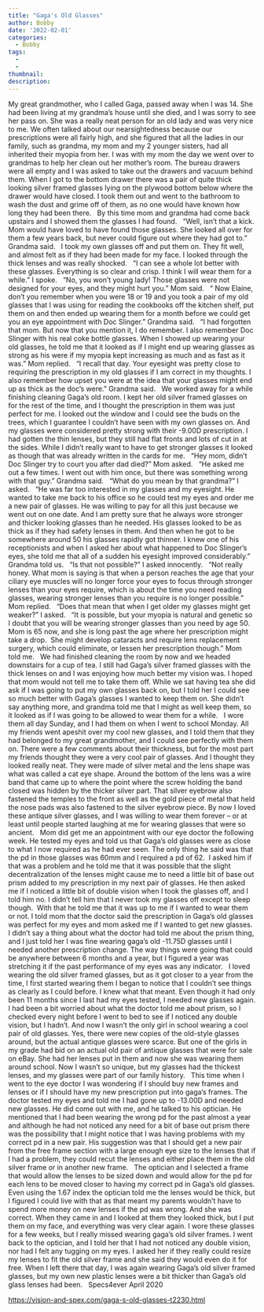 ```yaml
---
title: "Gaga's Old Glasses"
author: Bobby
date: '2022-02-01'
categories:
  - Bobby
tags:
  - 
  - 
thumbnail: 
description: 
---
```


My great grandmother, who I called Gaga, passed away when I was 14. She had been living at my grandma’s house until she died, and I was sorry to see her pass on. She was a really neat person for an old lady and was very nice to me. We often talked about our nearsightedness because our prescriptions were all fairly high, and she figured that all the ladies in our family, such as grandma, my mom and my 2 younger sisters, had all inherited their myopia from her. I was with my mom the day we went over to grandmas to help her clean out her mother’s room. The bureau drawers were all empty and I was asked to take out the drawers and vacuum behind them. When I got to the bottom drawer there was a pair of quite thick looking silver framed glasses lying on the plywood bottom below where the drawer would have closed. I took them out and went to the bathroom to wash the dust and grime off of them, as no one would have known how long they had been there.
 
By this time mom and grandma had come back upstairs and I showed them the glasses I had found.
 
“Well, isn’t that a kick. Mom would have loved to have found those glasses. She looked all over for them a few years back, but never could figure out where they had got to.” Grandma said.
 
I took my own glasses off and put them on. They fit well, and almost felt as if they had been made for my face. I looked through the thick lenses and was really shocked. 
 
“I can see a whole lot better with these glasses. Everything is so clear and crisp. I think I will wear them for a while.” I spoke.
 
“No, you won’t young lady! Those glasses were not designed for your eyes, and they might hurt you.” Mom said.
 
“ Now Elaine, don’t you remember when you were 18 or 19 and you took a pair of my old glasses that I was using for reading the cookbooks off the kitchen shelf, put them on and then ended up wearing them for a month before we could get you an eye appointment with Doc Slinger.” Grandma said. 
 
“I had forgotten that mom. But now that you mention it, I do remember. I also remember Doc Slinger with his real coke bottle glasses. When I showed up wearing your old glasses, he told me that it looked as if I might end up wearing glasses as strong as his were if my myopia kept increasing as much and as fast as it was.” Mom replied.
 
“I recall that day. Your eyesight was pretty close to requiring the prescription in my old glasses if I am correct in my thoughts. I also remember how upset you were at the idea that your glasses might end up as thick as the doc’s were.” Grandma said.
 
We worked away for a while finishing cleaning Gaga’s old room. I kept her old silver framed glasses on for the rest of the time, and I thought the prescription in them was just perfect for me. I looked out the window and I could see the buds on the trees, which I guarantee I couldn’t have seen with my own glasses on. And my glasses were considered pretty strong with their -9.00D prescription. I had gotten the thin lenses, but they still had flat fronts and lots of cut in at the sides. While I didn’t really want to have to get stronger glasses it looked as though that was already written in the cards for me.
 
“Hey mom, didn’t Doc Slinger try to court you after dad died?” Mom asked.
 
“He asked me out a few times. I went out with him once, but there was something wrong with that guy.” Grandma said.
 
“What do you mean by that grandma?” I asked.
 
“He was far too interested in my glasses and my eyesight. He wanted to take me back to his office so he could test my eyes and order me a new pair of glasses. He was willing to pay for all this just because we went out on one date. And I am pretty sure that he always wore stronger and thicker looking glasses than he needed. His glasses looked to be as thick as if they had safety lenses in them. And then when he got to be somewhere around 50 his glasses rapidly got thinner. I knew one of his receptionists and when I asked her about what happened to Doc Slinger’s eyes, she told me that all of a sudden his eyesight improved considerably.” Grandma told us.
 
“Is that not possible?” I asked innocently.
 
“Not really honey. What mom is saying is that when a person reaches the age that your ciliary eye muscles will no longer force your eyes to focus through stronger lenses than your eyes require, which is about the time you need reading glasses, wearing stronger lenses than you require is no longer possible.” Mom replied.
 
“Does that mean that when I get older my glasses might get weaker?” I asked.
 
“It is possible, but your myopia is natural and genetic so I doubt that you will be wearing stronger glasses than you need by age 50. Mom is 65 now, and she is long past the age where her prescription might take a drop.  She might develop cataracts and require lens replacement surgery, which could eliminate, or lessen her prescription though.” Mom told me.
 
We had finished cleaning the room by now and we headed downstairs for a cup of tea. I still had Gaga’s silver framed glasses with the thick lenses on and I was enjoying how much better my vision was. I hoped that mom would not tell me to take them off. While we sat having tea she did ask if I was going to put my own glasses back on, but I told her I could see so much better with Gaga’s glasses I wanted to keep them on. She didn’t say anything more, and grandma told me that I might as well keep them, so it looked as if I was going to be allowed to wear them for a while.
 
I wore them all day Sunday, and I had them on when I went to school Monday. All my friends went apeshit over my cool new glasses, and I told them that they had belonged to my great grandmother, and I could see perfectly with them on. There were a few comments about their thickness, but for the most part my friends thought they were a very cool pair of glasses. And I thought they looked really neat. They were made of silver metal and the lens shape was what was called a cat eye shape. Around the bottom of the lens was a wire band that came up to where the point where the screw holding the band closed was hidden by the thicker silver part. That silver eyebrow also fastened the temples to the front as well as the gold piece of metal that held the nose pads was also fastened to the silver eyebrow piece. By now I loved these antique silver glasses, and I was willing to wear them forever – or at least until people started laughing at me for wearing glasses that were so ancient.
 
Mom did get me an appointment with our eye doctor the following week. He tested my eyes and told us that Gaga’s old glasses were as close to what I now required as he had ever seen. The only thing he said was that the pd in those glasses was 60mm and I required a pd of 62.  I asked him if that was a problem and he told me that it was possible that the slight decentralization of the lenses might cause me to need a little bit of base out prism added to my prescription in my next pair of glasses. He then asked me if I noticed a little bit of double vision when I took the glasses off, and I told him no. I didn’t tell him that I never took my glasses off except to sleep though.  With that he told me that it was up to me if I wanted to wear them or not. I told mom that the doctor said the prescription in Gaga’s old glasses was perfect for my eyes and mom asked me if I wanted to get new glasses. I didn’t say a thing about what the doctor had told me about the prism thing, and I just told her I was fine wearing gaga’s old -11.75D glasses until I needed another prescription change. The way things were going that could be anywhere between 6 months and a year, but I figured a year was stretching it if the past performance of my eyes was any indicator.
 
I loved wearing the old silver framed glasses, but as it got closer to a year from the time, I first started wearing them I began to notice that I couldn’t see things as clearly as I could before. I knew what that meant. Even though it had only been 11 months since I last had my eyes tested, I needed new glasses again. I had been a bit worried about what the doctor told me about prism, so I checked every night before I went to bed to see if I noticed any double vision, but I hadn’t. And now I wasn’t the only girl in school wearing a cool pair of old glasses. Yes, there were new copies of the old-style glasses around, but the actual antique glasses were scarce. But one of the girls in my grade had bid on an actual old pair of antique glasses that were for sale on eBay. She had her lenses put in them and now she was wearing them around school. Now I wasn’t so unique, but my glasses had the thickest lenses, and my glasses were part of our family history.
 
This time when I went to the eye doctor I was wondering if I should buy new frames and lenses or if I should have my new prescription put into gaga’s frames. The doctor tested my eyes and told me I had gone up to -13.00D and needed new glasses. He did come out with me, and he talked to his optician. He mentioned that I had been wearing the wrong pd for the past almost a year and although he had not noticed any need for a bit of base out prism there was the possibility that I might notice that I was having problems with my correct pd in a new pair. His suggestion was that I should get a new pair from the free frame section with a large enough eye size to the lenses that if I had a problem, they could recut the lenses and either place them in the old silver frame or in another new frame. 
 
The optician and I selected a frame that would allow the lenses to be sized down and would allow for the pd for each lens to be moved closer to having my correct pd in Gaga’s old glasses. Even using the 1.67 index the optician told me the lenses would be thick, but I figured I could live with that as that meant my parents wouldn’t have to spend more money on new lenses if the pd was wrong. And she was correct. When they came in and I looked at them they looked thick, but I put them on my face, and everything was very clear again. I wore these glasses for a few weeks, but I really missed wearing gaga’s old silver frames. I went back to the optician, and I told her that I had not noticed any double vision, nor had I felt any tugging on my eyes. I asked her if they really could resize my lenses to fit the old silver frame and she said they would even do it for free. When I left there that day, I was again wearing Gaga’s old silver framed glasses, but my own new plastic lenses were a bit thicker than Gaga’s old glass lenses had been.
 
Specs4ever
April 2020

https://vision-and-spex.com/gaga-s-old-glasses-t2230.html
